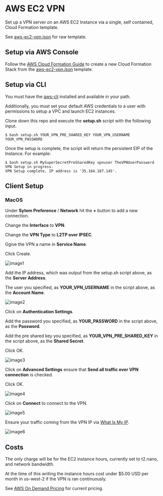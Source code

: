 # AWS EC2 VPN

Set up a VPN server on an AWS EC2 Instance via a single, self contained, Cloud Formation template.

See [aws-ec2-vpn.json](https://github.com/weavenet/aws-ec2-vpn/blob/master/aws-ec2-vpn.json) for raw template.

## Setup via AWS Console

Follow the [AWS Cloud Formation Guide](http://docs.aws.amazon.com/AWSCloudFormation/latest/UserGuide/cfn-console-create-stack.html)
to create a new Cloud Formation Stack from the [aws-ec2-vpn.json](https://github.com/weavenet/aws-ec2-vpn/blob/master/aws-ec2-vpn.json) template.

## Setup via CLI

You must have the [aws-cli](https://aws.amazon.com/cli/) installed and available in your path.

Additionally, you must set your default AWS credentials to a user with permissions to setup a VPC and launch EC2 instances.

Clone down this repo and execute the **setup.sh** script with the following input.

```shell
$ bash setup.sh YOUR_VPN_PRE_SHARED_KEY YOUR_VPN_USERNAME YOUR_VPN_PASSWORD
```

Once the setup is complete, the script will return the persistent EIP of the Instance. For example:

```shell
$ bash setup.sh MySuperSecretPreSharedKey vpnuser TheVPNUserPassword
VPN Setup in progress.
VPN Setup complete. IP address is '35.164.187.145'.
```

## Client Setup

### MacOS

Under **Sytem Preference** / **Network** hit the **+** button to add a new connection.

Change the **Interface** to **VPN**. 

Change the **VPN Type** to **L2TP over IPSEC**.

Ggive the VPN a name in **Service Name**.

Click Create.

![image1](https://raw.githubusercontent.com/weavenet/aws-ec2-vpn/master/images/image1.png)

Add the IP address, which was output from the setup.sh script above, as the **Server Address**.

The user you specified, as **YOUR_VPN_USERNAME** in the script above, as the **Account Name**.

![image2](https://raw.githubusercontent.com/weavenet/aws-ec2-vpn/master/images/image2.png)

Click on **Authentication Settings**. 

Add the password you specified, as **YOUR_PASSWORD** in the script above, as the **Password**.

Add the pre shared key you specified, as **YOUR_VPN_PRE_SHARED_KEY** in the script above,
as the **Shared Secret**.

Click OK.

![image3](https://raw.githubusercontent.com/weavenet/aws-ec2-vpn/master/images/image3.png)

Click on **Advanced Settings** ensure that **Send all traffic over VPN connection** is checked.

Click OK.

![image4](https://raw.githubusercontent.com/weavenet/aws-ec2-vpn/master/images/image4.png)

Click on **Connect** to connect to the VPN.

![image5](https://raw.githubusercontent.com/weavenet/aws-ec2-vpn/master/images/image5.png)

Ensure your traffic coming from the VPN IP via [What Is My IP](https://www.google.com/#q=what+is+my+ip).

![image6](https://raw.githubusercontent.com/weavenet/aws-ec2-vpn/master/images/image6.png)

## Costs

The only charge will be for the EC2 instance hours, currently set to t2.nano, and network bandwidth.

At the time of this writing the instance hours cost under $5.00 USD per month in us-west-2 if the VPN is ran continuously.

See [AWS On Demand Pricing](https://aws.amazon.com/ec2/pricing/on-demand/) for current pricing.
